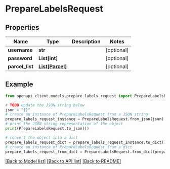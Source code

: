# PrepareLabelsRequest


## Properties

Name | Type | Description | Notes
------------ | ------------- | ------------- | -------------
**username** | **str** |  | [optional] 
**password** | **List[int]** |  | [optional] 
**parcel_list** | [**List[Parcel]**](Parcel.md) |  | [optional] 

## Example

```python
from openapi_client.models.prepare_labels_request import PrepareLabelsRequest

# TODO update the JSON string below
json = "{}"
# create an instance of PrepareLabelsRequest from a JSON string
prepare_labels_request_instance = PrepareLabelsRequest.from_json(json)
# print the JSON string representation of the object
print(PrepareLabelsRequest.to_json())

# convert the object into a dict
prepare_labels_request_dict = prepare_labels_request_instance.to_dict()
# create an instance of PrepareLabelsRequest from a dict
prepare_labels_request_from_dict = PrepareLabelsRequest.from_dict(prepare_labels_request_dict)
```
[[Back to Model list]](../README.md#documentation-for-models) [[Back to API list]](../README.md#documentation-for-api-endpoints) [[Back to README]](../README.md)


